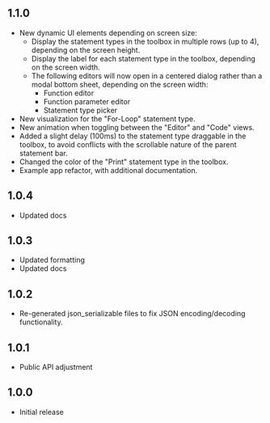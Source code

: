 ## 1.1.0

- New dynamic UI elements depending on screen size:
  - Display the statement types in the toolbox in multiple rows (up to 4), depending on the screen height.
  - Display the label for each statement type in the toolbox, depending on the screen width.
  - The following editors will now open in a centered dialog rather than a modal bottom sheet, depending on the screen width:
    - Function editor
    - Function parameter editor
    - Statement type picker
- New visualization for the "For-Loop" statement type.
- New animation when toggling between the "Editor" and "Code" views.
- Added a slight delay (100ms) to the statement type draggable in the toolbox, to avoid conflicts with the scrollable nature of the parent statement bar.
- Changed the color of the "Print" statement type in the toolbox.
- Example app refactor, with additional documentation.

## 1.0.4

- Updated docs

## 1.0.3

- Updated formatting
- Updated docs

## 1.0.2

- Re-generated json_serializable files to fix JSON encoding/decoding functionality.

## 1.0.1

- Public API adjustment

## 1.0.0

- Initial release
